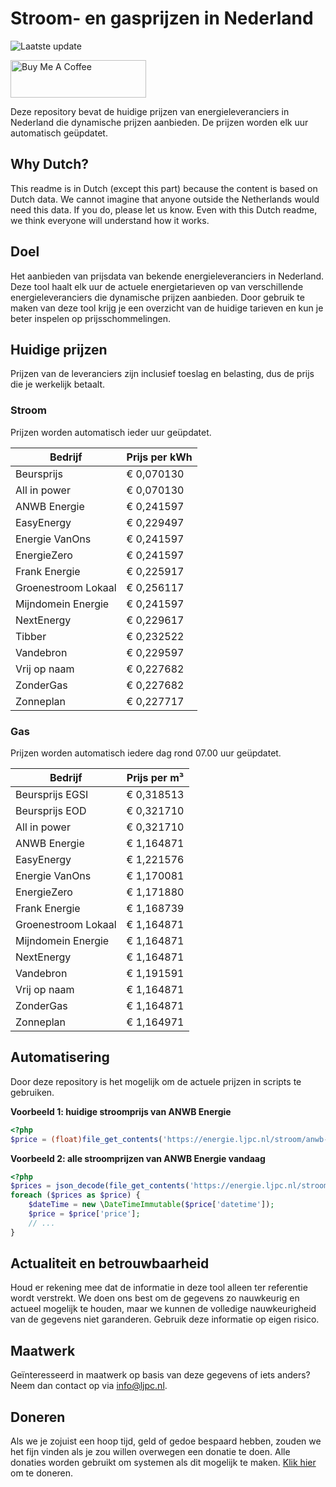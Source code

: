 # Stroom- en gasprijzen in Nederland

![Laatste update](https://img.shields.io/badge/laatste%20update-2025--05--05%2010%3A00%20CET-brightgreen)

<a href="https://www.buymeacoffee.com/Lars-" target="_blank"><img src="https://cdn.buymeacoffee.com/buttons/v2/default-orange.png" alt="Buy Me A Coffee" height="60" style="height: 60px !important;width: 217px !important;" ></a>

Deze repository bevat de huidige prijzen van energieleveranciers in Nederland die dynamische prijzen aanbieden. De prijzen worden elk uur automatisch geüpdatet.

## Why Dutch?

This readme is in Dutch (except this part) because the content is based on Dutch data. We cannot imagine that anyone outside the Netherlands would need this data. If you do, please let us know. Even with this Dutch readme, we think
everyone will understand how it works.

## Doel

Het aanbieden van prijsdata van bekende energieleveranciers in Nederland. Deze tool haalt elk uur de actuele energietarieven op van verschillende energieleveranciers die dynamische prijzen aanbieden. Door gebruik te maken van deze tool
krijg je een overzicht van de huidige tarieven en kun je beter inspelen op prijsschommelingen.

## Huidige prijzen

Prijzen van de leveranciers zijn inclusief toeslag en belasting, dus de prijs die je werkelijk betaalt.

### Stroom

Prijzen worden automatisch ieder uur geüpdatet.

 Bedrijf | Prijs per kWh 
---------|---------------
Beursprijs | € 0,070130
All in power | € 0,070130
ANWB Energie | € 0,241597
EasyEnergy | € 0,229497
Energie VanOns | € 0,241597
EnergieZero | € 0,241597
Frank Energie | € 0,225917
Groenestroom Lokaal | € 0,256117
Mijndomein Energie | € 0,241597
NextEnergy | € 0,229617
Tibber | € 0,232522
Vandebron | € 0,229597
Vrij op naam | € 0,227682
ZonderGas | € 0,227682
Zonneplan | € 0,227717


### Gas

Prijzen worden automatisch iedere dag rond 07.00 uur geüpdatet.

 Bedrijf | Prijs per m³ 
---------|--------------
Beursprijs EGSI | € 0,318513
Beursprijs EOD | € 0,321710
All in power | € 0,321710
ANWB Energie | € 1,164871
EasyEnergy | € 1,221576
Energie VanOns | € 1,170081
EnergieZero | € 1,171880
Frank Energie | € 1,168739
Groenestroom Lokaal | € 1,164871
Mijndomein Energie | € 1,164871
NextEnergy | € 1,164871
Vandebron | € 1,191591
Vrij op naam | € 1,164871
ZonderGas | € 1,164871
Zonneplan | € 1,164971


## Automatisering

Door deze repository is het mogelijk om de actuele prijzen in scripts te gebruiken.

**Voorbeeld 1: huidige stroomprijs van ANWB Energie**

```php
<?php
$price = (float)file_get_contents('https://energie.ljpc.nl/stroom/anwb-energie-nu.txt');

```

**Voorbeeld 2: alle stroomprijzen van ANWB Energie vandaag**

```php
<?php
$prices = json_decode(file_get_contents('https://energie.ljpc.nl/stroom/all-in-power-vandaag.json'),true);
foreach ($prices as $price) {
    $dateTime = new \DateTimeImmutable($price['datetime']);
    $price = $price['price'];
    // ...
}
```

## Actualiteit en betrouwbaarheid

Houd er rekening mee dat de informatie in deze tool alleen ter referentie wordt verstrekt. We doen ons best om de gegevens zo nauwkeurig en actueel mogelijk te houden, maar we kunnen de volledige nauwkeurigheid van de gegevens niet
garanderen. Gebruik deze informatie op eigen risico.

## Maatwerk

Geïnteresseerd in maatwerk op basis van deze gegevens of iets anders? Neem dan contact op
via [info@ljpc.nl](mailto:info@ljpc.nl?subject=Energie%20prijzen).

## Doneren

Als we je zojuist een hoop tijd, geld of gedoe bespaard hebben, zouden we het fijn vinden als je zou willen overwegen een
donatie te doen. Alle donaties worden gebruikt om systemen als dit mogelijk te
maken. [Klik hier](https://www.buymeacoffee.com/Lars-) om te doneren.

